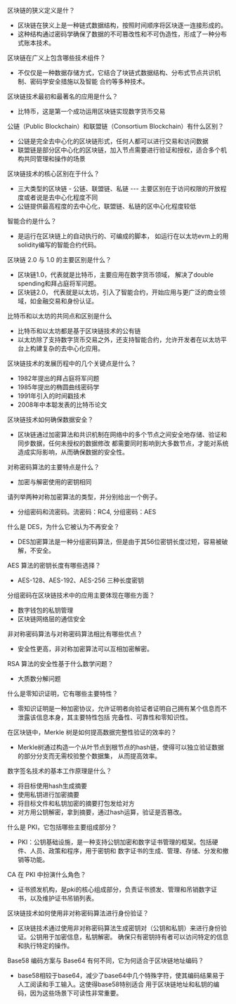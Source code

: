 区块链的狭义定义是什？
 - 区块链在狭义上是一种链式数据结构，按照时间顺序将区块逐一连接形成的。
 - 这种结构通过密码学确保了数据的不可篡改性和不可伪造性，形成了一种分布式账本技术。

区块链在广义上包含哪些技术组件？
 - 不仅仅是一种数据存储方式，它结合了块链式数据结构、分布式节点共识机制、密码学安全措施以及智能
 合约等多种技术。

区块链技术最初和最著名的应用是什么？
 - 比特币，这是第一个成功运用区块链实现数字货币交易

公链（Public Blockchain）和联盟链（Consortium Blockchain）有什么区别？
 - 公链是完全去中心化的区块链形式，任何人都可以进行交易和访问数据
 - 联盟链是部分区中心化的区块链，加入节点需要进行验证和授权，适合多个机构共同管理和操作的场景

区块链技术的核心区别在于什么？
 - 三大类型的区块链 - 公链、联盟链、私链 --- 主要区别在于访问权限的开放程度或者说是去中心化程度不同
 - 公链提供最高程度的去中心化，联盟链、私链的区中心化程度较低
 
智能合约是什么？
 - 是运行在区块链上的自动执行的、可编成的脚本， 如运行在以太坊evm上的用solidity编写的智能合约代码。

区块链 2.0 与 1.0 的主要区别是什么？
 - 区块链1.0，代表就是比特币，主要应用在数字货币领域， 解决了double spending和拜占庭将军问题。
 - 区块链2.0， 代表就是以太坊，引入了智能合约，开始应用与更广泛的商业领域，如金融交易和身份认证。

比特币和以太坊的共同点和区别是什么
 - 比特币和以太坊都是基于区块链技术的公有链
 - 以太坊除了支持数字货币交易之外，还支持智能合约，允许开发者在以太坊平台上构建复杂的去中心化应用。

区块链技术的发展历程中的几个关键点是什么？
 - 1982年提出的拜占庭将军问题
 - 1985年提出的椭圆曲线密码学
 - 1991年引入的时间戳技术
 - 2008年中本聪发表的比特币论文
 
区块链技术如何确保数据安全？
 - 区块链通过加密算法和共识机制在网络中的多个节点之间安全地存储、验证和同步数据，任何未授权的数据修改
 都需要同时影响到大多数节点，才能对系统造成实际影响，从而确保数据的安全性。

对称密码算法的主要特点是什么？
 - 加密与解密使用的密钥相同

请列举两种对称加密算法的类型，并分别给出一个例子。
 - 分组密码和流密码。流密码：RC4, 分组密码：AES

什么是 DES，为什么它被认为不再安全？
 - DES加密算法是一种分组密码算法，但是由于其56位密钥长度过短，容易被破解，不安全。

AES 算法的密钥长度有哪些选择？
 - AES-128、AES-192、AES-256 三种长度密钥

分组密码在区块链技术中的应用主要体现在哪些方面？
 - 数字钱包的私钥管理
 - 区块链网络层的通信安全

非对称密码算法与对称密码算法相比有哪些优点？
 - 安全性更高，非对称加密算法可以互相加密解密。
 
RSA 算法的安全性基于什么数学问题？
 - 大质数分解问题

什么是零知识证明，它有哪些主要特性？
 - 零知识证明是一种加密协议，允许证明者向验证者证明自己拥有某个信息而不泄露该信息本身，其主要特性包括
 完备性、可靠性和零知识性。
 
在区块链中，Merkle 树是如何提高数据完整性验证的效率的？
 - Merkle树通过构造一个从叶节点到根节点的hash链，使得可以独立验证数据的部分分支而无需校验整个数据集，
 从而提高效率。

数字签名技术的基本工作原理是什么？
 - 将目标使用hash生成摘要
 - 使用私钥进行加密摘要
 - 将目标文件和私钥加密的摘要打包发给对方
 - 对方用公钥解密，拿到摘要，通过hash运算，验证是否篡改。

什么是 PKI，它包括哪些主要组成部分？
 - PKI：公钥基础设施，是一种支持公钥加密和数字证书管理的框架。包括硬件、人员、政策和程序，用于密钥和
 数字证书的生成、管理、存储、分发和撤销等功能。

CA 在 PKI 中扮演什么角色？
 - 证书颁发机构，是pki的核心组成部分，负责证书颁发、管理和吊销数字证书，以及维护证书吊销列表。
 
区块链技术如何使用非对称密码算法进行身份验证？
 - 区块链技术通过使用非对称密码算法生成密钥对（公钥和私钥）来进行身份验证。公钥用于加密信息，私钥解密。
 确保只有密钥持有者可以访问特定的信息和执行特定的操作。
 
Base58 编码方案与 Base64 有何不同，它为何适合于区块链地址编码？
 - base58相较于base64，减少了base64中几个特殊字符，使其编码结果易于人工阅读和手工输入。这使得base58特别适合
 用于区块链地址和私钥的编码，因为这些场景下可读性非常重要。
